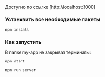Доступно по ссылке [http://localhost:3000]

### Установить все необходимые пакеты

```bash
npm install
```

### Как запустить:

В папке my-app не закрывая терминалы:

```bash
npm start
```

```bash
npm run server
```
